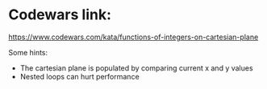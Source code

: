 # Codewars link:
https://www.codewars.com/kata/functions-of-integers-on-cartesian-plane

Some hints:
* The cartesian plane is populated by comparing current x and y values
* Nested loops can hurt performance

